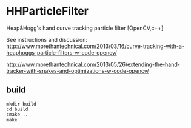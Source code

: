 HHParticleFilter
================

Heap&amp;Hogg's hand curve tracking particle filter [OpenCV,c++]

See instructions and discussion:
http://www.morethantechnical.com/2013/03/16/curve-tracking-with-a-heaphoggs-particle-filters-w-code-opencv/

http://www.morethantechnical.com/2013/05/26/extending-the-hand-tracker-with-snakes-and-optimizations-w-code-opencv/

build
-----

	mkdir build
	cd build
	cmake ..
	make

